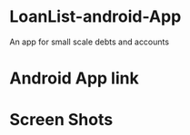 # LoanList-android-App
An app for small scale debts and accounts

# Android App link



# Screen Shots
